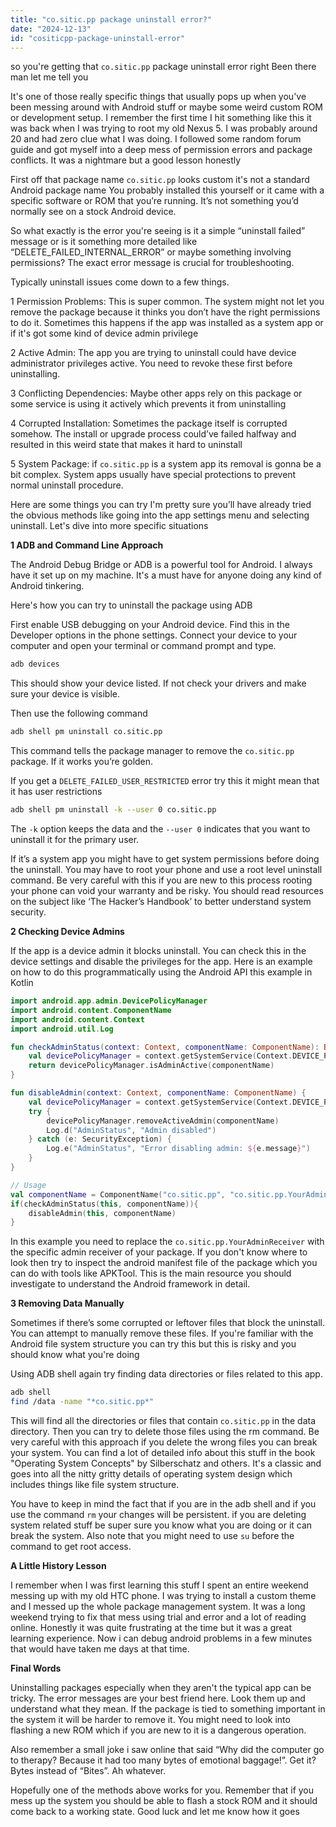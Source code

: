 ```yaml
---
title: "co.sitic.pp package uninstall error?"
date: "2024-12-13"
id: "cositicpp-package-uninstall-error"
---
```


 so you're getting that `co.sitic.pp` package uninstall error right Been there man let me tell you

It's one of those really specific things that usually pops up when you've been messing around with Android stuff or maybe some weird custom ROM or development setup. I remember the first time I hit something like this it was back when I was trying to root my old Nexus 5. I was probably around 20 and had zero clue what I was doing. I followed some random forum guide and got myself into a deep mess of permission errors and package conflicts. It was a nightmare but a good lesson honestly

First off that package name `co.sitic.pp` looks custom it's not a standard Android package name You probably installed this yourself or it came with a specific software or ROM that you’re running. It’s not something you’d normally see on a stock Android device.

So what exactly is the error you're seeing is it a simple “uninstall failed” message or is it something more detailed like “DELETE_FAILED_INTERNAL_ERROR” or maybe something involving permissions? The exact error message is crucial for troubleshooting.

Typically uninstall issues come down to a few things.

1 Permission Problems: This is super common. The system might not let you remove the package because it thinks you don’t have the right permissions to do it. Sometimes this happens if the app was installed as a system app or if it's got some kind of device admin privilege

2 Active Admin: The app you are trying to uninstall could have device administrator privileges active. You need to revoke these first before uninstalling.

3 Conflicting Dependencies: Maybe other apps rely on this package or some service is using it actively which prevents it from uninstalling

4 Corrupted Installation: Sometimes the package itself is corrupted somehow. The install or upgrade process could’ve failed halfway and resulted in this weird state that makes it hard to uninstall

5 System Package: if `co.sitic.pp` is a system app its removal is gonna be a bit complex. System apps usually have special protections to prevent normal uninstall procedure.

Here are some things you can try I'm pretty sure you’ll have already tried the obvious methods like going into the app settings menu and selecting uninstall. Let's dive into more specific situations

**1 ADB and Command Line Approach**

The Android Debug Bridge or ADB is a powerful tool for Android. I always have it set up on my machine. It's a must have for anyone doing any kind of Android tinkering.

Here's how you can try to uninstall the package using ADB

First enable USB debugging on your Android device. Find this in the Developer options in the phone settings. Connect your device to your computer and open your terminal or command prompt and type.

```bash
adb devices
```
This should show your device listed. If not check your drivers and make sure your device is visible.

Then use the following command

```bash
adb shell pm uninstall co.sitic.pp
```

This command tells the package manager to remove the `co.sitic.pp` package. If it works you’re golden.

If you get a `DELETE_FAILED_USER_RESTRICTED` error try this it might mean that it has user restrictions

```bash
adb shell pm uninstall -k --user 0 co.sitic.pp
```

The `-k` option keeps the data and the `--user 0` indicates that you want to uninstall it for the primary user.

If it’s a system app you might have to get system permissions before doing the uninstall. You may have to root your phone and use a root level uninstall command. Be very careful with this if you are new to this process rooting your phone can void your warranty and be risky. You should read resources on the subject like ‘The Hacker’s Handbook’ to better understand system security.

**2 Checking Device Admins**

If the app is a device admin it blocks uninstall. You can check this in the device settings and disable the privileges for the app. Here is an example on how to do this programmatically using the Android API this example in Kotlin

```kotlin
import android.app.admin.DevicePolicyManager
import android.content.ComponentName
import android.content.Context
import android.util.Log

fun checkAdminStatus(context: Context, componentName: ComponentName): Boolean {
    val devicePolicyManager = context.getSystemService(Context.DEVICE_POLICY_SERVICE) as DevicePolicyManager
    return devicePolicyManager.isAdminActive(componentName)
}

fun disableAdmin(context: Context, componentName: ComponentName) {
    val devicePolicyManager = context.getSystemService(Context.DEVICE_POLICY_SERVICE) as DevicePolicyManager
    try {
        devicePolicyManager.removeActiveAdmin(componentName)
        Log.d("AdminStatus", "Admin disabled")
    } catch (e: SecurityException) {
        Log.e("AdminStatus", "Error disabling admin: ${e.message}")
    }
}

// Usage
val componentName = ComponentName("co.sitic.pp", "co.sitic.pp.YourAdminReceiver")
if(checkAdminStatus(this, componentName)){
    disableAdmin(this, componentName)
}
```

In this example you need to replace the  `co.sitic.pp.YourAdminReceiver` with the specific admin receiver of your package. If you don't know where to look then try to inspect the android manifest file of the package which you can do with tools like APKTool. This is the main resource you should investigate to understand the Android framework in detail.

**3 Removing Data Manually**

Sometimes if there’s some corrupted or leftover files that block the uninstall. You can attempt to manually remove these files. If you're familiar with the Android file system structure you can try this but this is risky and you should know what you're doing

Using ADB shell again try finding data directories or files related to this app.

```bash
adb shell
find /data -name "*co.sitic.pp*"
```

This will find all the directories or files that contain `co.sitic.pp` in the data directory. Then you can try to delete those files using the rm command. Be very careful with this approach if you delete the wrong files you can break your system. You can find a lot of detailed info about this stuff in the book "Operating System Concepts" by Silberschatz and others. It's a classic and goes into all the nitty gritty details of operating system design which includes things like file system structure.

You have to keep in mind the fact that if you are in the adb shell and if you use the command `rm` your changes will be persistent. if you are deleting system related stuff be super sure you know what you are doing or it can break the system. Also note that you might need to use `su` before the command to get root access.

**A Little History Lesson**

I remember when I was first learning this stuff I spent an entire weekend messing up with my old HTC phone. I was trying to install a custom theme and I messed up the whole package management system. It was a long weekend trying to fix that mess using trial and error and a lot of reading online. Honestly it was quite frustrating at the time but it was a great learning experience. Now i can debug android problems in a few minutes that would have taken me days at that time.

**Final Words**

Uninstalling packages especially when they aren't the typical app can be tricky. The error messages are your best friend here. Look them up and understand what they mean. If the package is tied to something important in the system it will be harder to remove it. You might need to look into flashing a new ROM which if you are new to it is a dangerous operation.

Also remember a small joke i saw online that said “Why did the computer go to therapy? Because it had too many bytes of emotional baggage!”. Get it? Bytes instead of “Bites”. Ah whatever.

Hopefully one of the methods above works for you. Remember that if you mess up the system you should be able to flash a stock ROM and it should come back to a working state. Good luck and let me know how it goes

